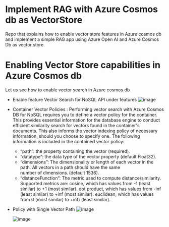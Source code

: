# Implement RAG with Azure Cosmos db as VectorStore
Repo that explains how to enable vector store features in Azure cosmos db and implement
a simple RAG app using Azure Open AI and Azure Cosmos Db as vector store.

# Enabling Vector Store capabilities in Azure Cosmos db
Let us see how to enable vector search in Azure cosmos db
  * Enable feature Vector Search for NoSQL API under features
    ![image](https://github.com/user-attachments/assets/5661f958-73b6-450e-9fb0-ab34d2895ca3)

  * Container Vector Policies :
     Performing vector search with Azure Cosmos DB for NoSQL requires you to define a vector policy for the container. This 
     provides essential information for the database 
     engine to conduct efficient similarity search for vectors found in the container's documents. This also informs the 
     vector indexing policy of necessary information,  should you choose to specify one. The following information is 
     included in the contained vector policy:

      * “path”: the property containing the vector (required).
      * “datatype”: the data type of the vector property (default Float32). 
      * “dimensions”: The dimensionality or length of each vector in the path. All vectors in a path should have the same  
        number of dimensions. (default 1536).
     * “distanceFunction”: The metric used to compute distance/similarity. Supported metrics are:
        cosine, which has values from -1 (least similar) to +1 (most similar).
        dot product, which has values from -inf (least similar) to +inf (most similar).
        euclidean, which has values from 0 (most similar) to +inf) (least similar).
       
  * Policy with Single Vector Path
    ![image](https://github.com/user-attachments/assets/822343dd-4896-4e2a-9dba-82e4d22dc290)

    ![image](https://github.com/user-attachments/assets/c1fb5164-da6b-433a-94ef-d858cab89916)

    

